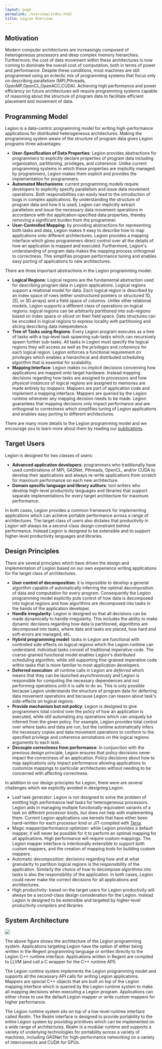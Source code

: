 ```yaml
---
layout: page
permalink: /overview/index.html
title: Legion Overview
---
```


## Motivation

Modern computer architectures are increasingly composed
of heterogeneous processors and deep complex memory
hierarchies. Furthermore, the cost of data movement
within these architectures is now coming to dominate
the overall cost of computation, both in terms of power
and performance. Despite these conditions, most machines 
are still programmed using an eclectic mix of programming systems
that focus only on describing parallelism (MPI,Pthreads,
OpenMP,OpenCL,OpenACC,CUDA). Achieving high performance and
power efficiency on future architectures will require 
programming systems capable of reasoning about the
structure of program data to facilitate efficient
placement and movement of data.

## Programming Model

Legion is a data-centric programming model for writing
high-performance applications for distributed heterogeneous
architectures. Making the programming system aware of
the structure of program data gives Legion programs
three advantages:

* __User-Specification of Data Properties__: Legion 
  provides abstractions for programmers to explicitly 
  declare properties of program data including
  organization, partitioning, privileges, and 
  coherence. Unlike current programming systems in
  which these properties are implicitly managed
  by programmers, Legion makes them explicit and provides
  the implementation for programmers.
* __Automated Mechanisms__: current programming
  models require developers to explicitly specify parallelism
  and issue data movement operations. Both responsibilities
  can easily lead to the introduction of bugs in complex
  applications. By understanding the structure of program
  data and how it is used, Legion can implicitly extract
  parallelism and issue the necessary data movement operations
  in accordance with the application-specified data properties,
  thereby removing a significant burden from the programmer.
* __User-Controlled Mapping__: by providing abstractions for
  representing both tasks and data, Legion makes it easy to
  describe how to map applications onto different architectures. Legion
  provides a mapping interface which gives programmers direct
  control over all the details of how an application is mapped
  and executed. Furthermore, Legion's understanding of program
  data makes the mapping process orthogonal to correctness.
  This simplifies program performance tuning and enables
  easy porting of applications to new architectures.

There are three important abstractions in the Legion
programming model:

* __Logical Regions__: Logical regions are the fundamental
  abstraction used for describing program data in 
  Legion applications. Logical regions support a relational
  model for data. Each logical region is described by an
  index space of rows (either unstructured pointers or 
  structured 1D, 2D, or 3D arrays) and a field space of
  columns. Unlike other relational models, Legion
  supports a different class of operations on logical
  regions: logical regions can be arbitrarily _partitioned_ 
  into sub-regions based on index space or _sliced_ on
  their field space. Data structures can be encoded in
  logical regions to express locality with partitioning
  and slicing describing data independence.
* __Tree of Tasks using Regions__: Every Legion program
  executes as a tree of tasks with a top-level task
  spawning sub-tasks which can recursively spawn further
  sub-tasks. All tasks in Legion must specify the logical
  regions they will access as well as the _privileges_ and
  _coherence_ for each logical region. Legion enforces a
  functional requirement on privileges which enables a
  hierarchical and distributed scheduling algorithm that 
  is essential for scalability.
* __Mapping Interface__: Legion makes no implicit decisions
  concerning how applications are mapped onto target
  hardware. Instead mapping decisions regarding how tasks
  are assigned to processors and how _physical instances_
  of logical regions are assigned to memories are made
  entirely by _mappers_. Mappers are part of application
  code and implement a mapping interface. Mappers are 
  queried by the Legion runtime whenever any mapping decision
  needs to be made. Legion guarantees that mapping
  decisions only impact performance and are orthogonal
  to correctness which simplifies tuning of Legion
  applications and enables easy porting to different
  architectures.

There are many more details to the Legion programming
model and we encourage you to learn more about them
by reading our [publications](/publications/).

## Target Users

Legion is designed for two classes of users:

* __Advanced application developers__: programmers
  who traditionally have used combinations of MPI,
  GASNet, Pthreads, OpenCL, and/or CUDA to develop their
  applications and always re-write applications 
  from scratch for maximum performance on each 
  new architecture.
* __Domain specific language and library authors__:
  tool writers who develop high-level productivity
  languages and libraries that support separate
  implementations for every target architecture
  for maximum performance.

In both cases, Legion provides a common framework
for implementing applications which can achieve
portable performance across a range of architectures.
The target class of users also dictates that productivity
in Legion will always be a second-class design constraint 
behind performance. Instead Legion is designed to be 
extensible and to support higher-level productivity 
languages and libraries.

## Design Principles

There are several principles which have driven
the design and implementation of Legion based on
our own experience writing applications for the
target class of architectures.

* __User control of decomposition__: it is impossible to 
  develop a general algorithm capable of automatically 
  inferring the optimal decomposition of data and computation
  for every program. Consequently the Legion programming model 
  explicitly puts control of how data is decomposed
  into logical regions and how algorithms are decomposed
  into tasks in the hands of the application developer.  
* __Handle irregularity__: Legion is designed so that all
  decisions can be made dynamically to handle irregularity.
  This includes the ability to make dynamic decisions regarding 
  how data is partitioned, algorithms are decomposed into
  tasks, where data and tasks are placed, how hard and
  soft-errors are managed, etc.
* __Hybrid programming model__: tasks in Legion are functional
  with controlled side effects on logical regions which the
  Legion runtime can understand. Individual tasks consist
  of traditional imperative code. The coarse-grained functional
  model enables Legion's distributed scheduling algorithm,
  while still supporting fine-grained imperative code within
  tasks that is more familiar to most application developers.
* __Deferred execution__: all runtime calls in Legion are
  _deferred_ which means that they can be 
  launched asynchronously and Legion is responsible for
  computing the necessary dependences and not performing
  operations until it is safe to do so. This is only possible
  because Legion understands the structure of program data
  for deferring data movement operations and because Legion 
  can reason about task's side-effects on logical regions.
* __Provide mechanism but not policy__: Legion is designed
  to give programmers total control over the policy of how
  an application is executed, while still automating any operations 
  which can uniquely be inferred from the given policy. For
  example, Legion provides total control over where tasks and
  data are run, but the runtime automatically infers the 
  necessary copies and data movement operations to conform to 
  the specified privilege and coherence annotations
  on the logical regions arguments to each task. 
* __Decouple correctness from performance__: In conjunction
  with the previous design principle, Legion ensures that
  policy decisions never impact the correctness of an 
  application. Policy decisions about how to map applications
  only impact performance allowing applications to customize
  mappings to particular architectures without needing to
  be concerned with affecting correctness.

In addition to our design principles for Legion, there
were are several challenges which we explicitly avoided
in designing Legion.

* Leaf task generator: Legion is not designed to solve
  the problem of emitting high performance leaf tasks for
  heterogeneous processors. Legion aids in managing 
  multiple functionally-equivalent variants of a task
  on different processor kinds, but does not help
  with implementing them. Current Legion applications use
  kernels that have either been hand-written for each
  processor kind or JIT-compiled with 
  [Terra](http://terralang.org).
* Magic mapper/performance optimizer: while Legion
  provides a default mapper, it will never be possible
  for it to perform an optimal mapping for all
  applications. High performance will require custom
  mappings. The Legion mapper interface is intentionally
  extensible to support both custom mappers, and the
  creation of mapping tools for building custom mappers.
* Automatic decomposition: decisions regarding how and 
  at what granularity to partition logical regions is
  the responsibility of the application. Similarly the
  choice of how to decompose algorithms into tasks is
  also the responsibility of the application. In both
  cases, Legion could never make the correct decisions
  for all applications and architectures.
* High productivity: based on the target users for Legion
  productivity will always be a second-class design
  consideration for the Legion. Instead Legion is
  designed to be extensible and targeted by higher-level
  productivity compilers and libraries.

## System Architecture

![](/images/legion_arch.svg)


The above figure shows the architecture of the Legion programming
system. Applications targeting Legion have the option of either being
written in the Regent programming language or written directly to the
Legion C++ runtime interface. Applications written in Regent are
compiled to LLVM (and call a C wrapper for the C++ runtime API).

The Legion runtime system implements the
Legion programming model and supports all the necessary
API calls for writing Legion applications. Mappers are
special C++ objects that are built on top of the
Legion mapping interface which is queried by the 
Legion runtime system to make all mapping decisions
when executing a Legion program. Applications can 
either chose to use the default Legion mapper or
write custom mappers for higher performance.

The Legion runtime system sits on top of a
low-level runtime interface called *Realm*. The Realm interface
is designed to provide portability to the entire
Legion system by providing primitives which can be
implemented on a wide range of architectures. Realm is a modular
runtime and supports a variety of underlying technologies for
portability across a variety of machines, including GASNet for
high-performance networking on a variety of interconnects and CUDA for
GPUs.
